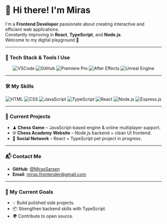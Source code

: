 # 👋 Hi there! I'm Miras

I'm a **Frontend Developer** passionate about creating interactive and efficient web applications.  
Constantly improving in **React**, **TypeScript**, and **Node.js**.  
Welcome to my digital playground 🚀

---

### 🧰 Tech Stack & Tools I Use

<p align="center">
  <img alt="VSCode" src="https://img.shields.io/badge/VSCode-007ACC?style=for-the-badge&logo=visual-studio-code&logoColor=white" />
  <img alt="GitHub" src="https://img.shields.io/badge/GitHub-181717?style=for-the-badge&logo=github&logoColor=white" />
  <img alt="Premiere Pro" src="https://img.shields.io/badge/Premiere_Pro-9999FF?style=for-the-badge&logo=adobe-premiere-pro&logoColor=white" />
  <img alt="After Effects" src="https://img.shields.io/badge/After_Effects-9999FF?style=for-the-badge&logo=adobe-after-effects&logoColor=white" />
  <img alt="Unreal Engine" src="https://img.shields.io/badge/Unreal_Engine-0E1128?style=for-the-badge&logo=unreal-engine&logoColor=white" />
</p>

---

### 🛠️ My Skills

<p align="center">
  <img alt="HTML" src="https://img.shields.io/badge/HTML-E34F26?style=for-the-badge&logo=html5&logoColor=white" />
  <img alt="CSS" src="https://img.shields.io/badge/CSS-1572B6?style=for-the-badge&logo=css3&logoColor=white" />
  <img alt="JavaScript" src="https://img.shields.io/badge/JavaScript-F7DF1E?style=for-the-badge&logo=javascript&logoColor=222222" />
  <img alt="TypeScript" src="https://img.shields.io/badge/TypeScript-3178C6?style=for-the-badge&logo=typescript&logoColor=white" />
  <img alt="React" src="https://img.shields.io/badge/React-61DAFB?style=for-the-badge&logo=react&logoColor=222222" />
  <img alt="Node.js" src="https://img.shields.io/badge/Node.js-339933?style=for-the-badge&logo=node.js&logoColor=white" />
  <img alt="Express.js" src="https://img.shields.io/badge/Express.js-000000?style=for-the-badge&logo=express&logoColor=white" />
</p>

---

### 🚧 Current Projects

- ♟ **Chess Game** – JavaScript-based engine & online multiplayer support.
- 🌐 **Chess Academy Website** – Node.js backend + clean UI frontend.
- 🎯 **Social Network** – React + TypeScript pet project in progress.

---

### 📬 Contact Me

- **GitHub**: [@MirasSarsen](https://github.com/MirasSarsen)
- **Email**: [miras.frontender@gmail.com](mailto:miras.frontender@gmail.com)

---

### 🎯 My Current Goals

- 💡 Build polished side projects.
- 📦 Strengthen backend skills with TypeScript.
- 🌍 Contribute to open source.

